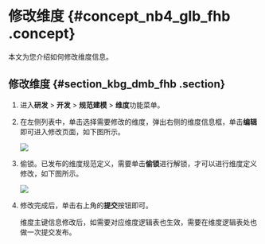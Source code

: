 # 修改维度 {#concept_nb4_glb_fhb .concept}

本文为您介绍如何修改维度信息。

## 修改维度 {#section_kbg_dmb_fhb .section}

1.  进入**研发** \> **开发** \> **规范建模** \> **维度**功能菜单。
2.  在左侧列表中，单击选择需要修改的维度，弹出右侧的维度信息框，单击**编辑**即可进入修改页面，如下图所示。

    ![](http://static-aliyun-doc.oss-cn-hangzhou.aliyuncs.com/assets/img/149630/155599245341542_zh-CN.png)

3.  偷锁。已发布的维度规范定义，需要单击**偷锁**进行解锁，才可以进行维度定义修改，如下图所示。

    ![](http://static-aliyun-doc.oss-cn-hangzhou.aliyuncs.com/assets/img/149630/155599245341544_zh-CN.png)

4.  修改完成后，单击右上角的**提交**按钮即可。

    维度主键信息修改后，如需要对应维度逻辑表也生效，需要在维度逻辑表处也做一次提交发布。


